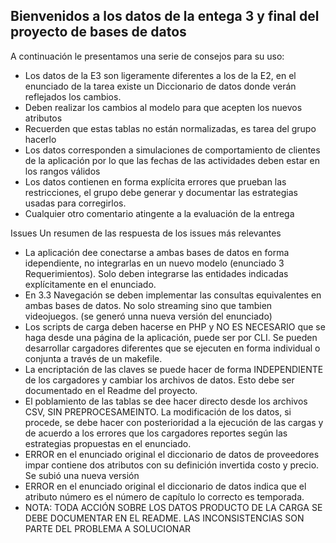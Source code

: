 ## Bienvenidos a los datos de la entega 3 y final del proyecto de bases de datos

A continuación le presentamos una serie de consejos para su uso:
- Los datos de la E3 son ligeramente diferentes a los de la E2, en el enunciado de la tarea existe un Diccionario de datos donde verán reflejados los cambios.
- Deben realizar los cambios al modelo para que acepten los nuevos atributos
- Recuerden que estas tablas no están normalizadas, es tarea del grupo hacerlo
- Los datos corresponden a simulaciones de comportamiento de clientes de la aplicación por lo que las fechas de las actividades deben estar en los rangos válidos
- Los datos contienen en forma explícita errores que prueban las restricciones, el grupo debe generar y documentar las estrategias usadas para corregirlos.
- Cualquier otro comentario atingente a la evaluación de la entrega

Issues
Un resumen de las respuesta de los issues más relevantes
- La aplicación dee conectarse a ambas bases de datos en forma idependiente, no integrarlas en un nuevo modelo (enunciado 3 Requerimientos). Solo deben integrarse las entidades indicadas explícitamente en el enunciado.
- En 3.3 Navegación se deben implementar las consultas equivalentes en ambas bases de datos. No solo streaming sino que tambien videojuegos. (se generó unna nueva versión del enunciado)
- Los scripts de carga deben hacerse en PHP y NO ES NECESARIO que se haga desde una página de la aplicación, puede ser por CLI. Se pueden desarrollar cargadores diferentes que se ejecuten en forma individual o conjunta a través de un makefile.
- La encriptación de las claves se puede hacer de forma INDEPENDIENTE de los cargadores y cambiar los archivos de datos. Esto debe ser documentado en el Readme del proyecto.
- El poblamiento de las tablas se dee hacer directo desde los archivos CSV, SIN PREPROCESAMEINTO. La modificación de los datos, si procede, se debe hacer con posterioridad a la ejecución de las cargas y de acuerdo a los errores que los cargadores reportes según las estrategias propuestas en el enunciado. 
- ERROR en el enunciado original el diccionario de datos de proveedores impar  contiene dos atributos con su definición invertida costo y precio. Se subió una nueva versión
- ERROR en el enunciado original el diccionario de datos indica que el atributo número es el número de capítulo lo correcto es temporada.
- NOTA: TODA ACCIÓN SOBRE LOS DATOS PRODUCTO  DE LA CARGA SE DEBE DOCUMENTAR EN EL README. LAS INCONSISTENCIAS SON PARTE DEL PROBLEMA A SOLUCIONAR
